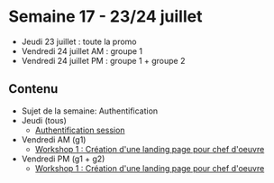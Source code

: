 # Semaine 17 - 23/24 juillet

- Jeudi 23 juillet : toute la promo
- Vendredi 24 juillet AM : groupe 1
- Vendredi 24 juillet PM : groupe 1 + groupe 2

## Contenu

- Sujet de la semaine: Authentification
- Jeudi (tous)
    - [Authentification session](../../exercices/dubreuia-session)
- Vendredi AM (g1)
    - [Workshop 1 : Création d'une landing page pour chef d'oeuvre](../../ateliers/01-landing-page)
- Vendredi PM (g1 + g2)
    - [Workshop 1 : Création d'une landing page pour chef d'oeuvre](../../ateliers/01-landing-page)
